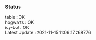 ### Status


table : OK  
hogwarts : OK  
icy-bot : OK  
Latest Update : 2021-11-15 11:06:17.268776
